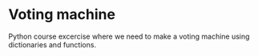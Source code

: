 # Voting machine
Python course excercise where we need to make a voting machine using dictionaries and functions.
